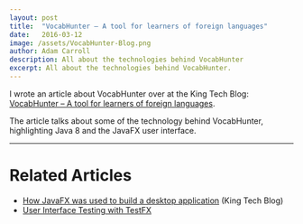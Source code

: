 ```yaml
---
layout: post
title:  "VocabHunter – A tool for learners of foreign languages"
date:   2016-03-12
image: /assets/VocabHunter-Blog.png
author: Adam Carroll
description: All about the technologies behind VocabHunter
excerpt: All about the technologies behind VocabHunter.
---
```

I wrote an article about VocabHunter over at the King Tech Blog: [VocabHunter – A tool for learners of foreign languages][KingTechBlog1].

The article talks about some of the technology behind VocabHunter, highlighting Java 8 and the JavaFX user interface.

___

# Related Articles
* [How JavaFX was used to build a desktop application][KingTechBlog2] (King Tech Blog)
* [User Interface Testing with TestFX][TestFX]

[TestFX]:/2016/07/27/TestFX.html
[KingTechBlog1]:https://techblog.king.com/vocabhunter-a-tool-for-learners-of-foreign-languages/
[KingTechBlog2]:https://techblog.king.com/javafx-used-build-desktop-application/
